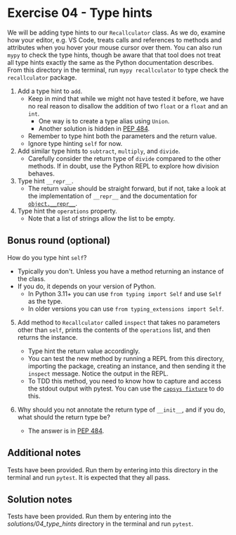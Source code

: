 # Exercise 04 - Type hints

We will be adding type hints to our `Recallculator` class. As we do, examine how your editor, e.g. VS Code, treats calls and references to methods and attributes when you hover your mouse cursor over them. You can also run `mypy` to check the type hints, though be aware that that tool does not treat all type hints exactly the same as the Python documentation describes. From this directory in the terminal, run `mypy recallculator` to type check the `recallculator` package.

1. Add a type hint to `add`.
    * Keep in mind that while we might not have tested it before, we have no real reason to disallow the addition of two `float` or a `float` and an `int`. 
        * One way is to create a type alias using `Union`.
        * Another solution is hidden in [PEP 484](https://peps.python.org/pep-0484/#the-numeric-tower).
    * Remember to type hint both the parameters and the return value.
    * Ignore type hinting `self` for now.
2. Add similar type hints to `subtract`, `multiply`, and `divide`.
    * Carefully consider the return type of `divide` compared to the other methods. If in doubt, use the Python REPL to explore how division behaves.
3. Type hint `__repr__`.
    * The return value should be straight forward, but if not, take a look at the implementation of `__repr__` and the documentation for [`object.__repr__`](https://docs.python.org/3.9/reference/datamodel.html#object.__repr__).
4. Type hint the `operations` property.
    * Note that a list of strings allow the list to be empty. 

## Bonus round (optional)

How do you type hint `self`?
* Typically you don't. Unless you have a method returning an instance of the class.
* If you do, it depends on your version of Python.
    * In Python 3.11+ you can use `from typing import Self` and use `Self` as the type.
    * In older versions you can use `from typing_extensions import Self`.

5. Add method to `Recallculator` called `inspect` that takes no parameters other than `self`, prints the contents of the `operations` list, and then returns the instance.
    * Type hint the return value accordingly.
    * You can test the new method by running a REPL from this directory, importing the package, creating an instance, and then sending it the `inspect` message. Notice the output in the REPL.
    * To TDD this method, you need to know how to capture and access the stdout output with pytest. You can use the [`capsys fixture`](
    https://docs.pytest.org/en/stable/how-to/capture-stdout-stderr.html) to do this.    


6. Why should you not annotate the return type of `__init__`, and if you do, what should the return type be?
    * The answer is in [PEP 484](https://peps.python.org/pep-0484/#the-meaning-of-annotations).

## Additional notes

Tests have been provided. Run them by entering into this directory in the terminal and run `pytest`. It is expected that they all pass.

## Solution notes

Tests have been provided. Run them by entering into the _solutions/04_type_hints_ directory in the terminal and run `pytest`.
